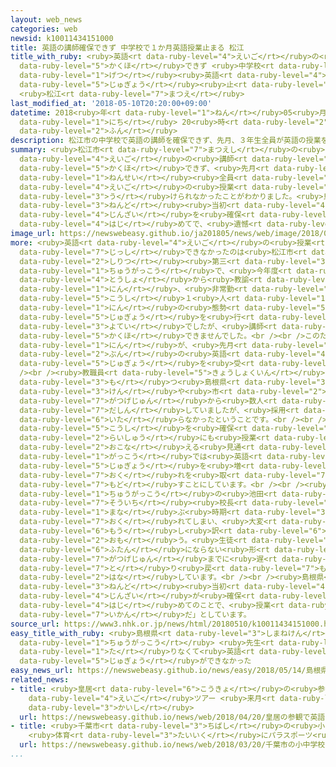 ```yaml
---
layout: web_news
categories: web
newsid: k10011434151000
title: 英語の講師確保できず 中学校で１か月英語授業止まる 松江
title_with_ruby: <ruby>英語<rt data-ruby-level="4">えいご</rt></ruby>の<ruby>講師<rt data-ruby-level="5">こうし</rt></ruby><ruby>確保<rt
  data-ruby-level="5">かくほ</rt></ruby>できず <ruby>中学校<rt data-ruby-level="1">ちゅうがっこう</rt></ruby>で１か<ruby>月<rt
  data-ruby-level="1">げつ</rt></ruby><ruby>英語<rt data-ruby-level="4">えいご</rt></ruby><ruby>授業<rt
  data-ruby-level="5">じゅぎょう</rt></ruby><ruby>止<rt data-ruby-level="2">と</rt></ruby>まる
  <ruby>松江<rt data-ruby-level="7">まつえ</rt></ruby>
last_modified_at: '2018-05-10T20:20:00+09:00'
datetime: 2018<ruby>年<rt data-ruby-level="1">ねん</rt></ruby>05<ruby>月<rt data-ruby-level="1">がつ</rt></ruby>10<ruby>日<rt
  data-ruby-level="1">にち</rt></ruby> 20<ruby>時<rt data-ruby-level="2">じ</rt></ruby>20<ruby>分<rt
  data-ruby-level="2">ふん</rt></ruby>
description: 松江市の中学校で英語の講師を確保できず、先月、３年生全員が英語の授業を受けられなかったことがわかりました。島根県は「年度当初から人材を確保できなかったのは初めてで、遺憾だ」としています。
summary: <ruby>松江市<rt data-ruby-level="7">まつえし</rt></ruby>の<ruby>中学校<rt data-ruby-level="1">ちゅうがっこう</rt></ruby>で<ruby>英語<rt
  data-ruby-level="4">えいご</rt></ruby>の<ruby>講師<rt data-ruby-level="5">こうし</rt></ruby>を<ruby>確保<rt
  data-ruby-level="5">かくほ</rt></ruby>できず、<ruby>先月<rt data-ruby-level="1">せんげつ</rt></ruby>、３<ruby>年生<rt
  data-ruby-level="1">ねんせい</rt></ruby><ruby>全員<rt data-ruby-level="3">ぜんいん</rt></ruby>が<ruby>英語<rt
  data-ruby-level="4">えいご</rt></ruby>の<ruby>授業<rt data-ruby-level="5">じゅぎょう</rt></ruby>を<ruby>受<rt
  data-ruby-level="3">う</rt></ruby>けられなかったことがわかりました。<ruby>島根県<rt data-ruby-level="3">しまねけん</rt></ruby>は「<ruby>年度<rt
  data-ruby-level="3">ねんど</rt></ruby><ruby>当初<rt data-ruby-level="4">とうしょ</rt></ruby>から<ruby>人材<rt
  data-ruby-level="4">じんざい</rt></ruby>を<ruby>確保<rt data-ruby-level="5">かくほ</rt></ruby>できなかったのは<ruby>初<rt
  data-ruby-level="4">はじ</rt></ruby>めてで、<ruby>遺憾<rt data-ruby-level="7">いかん</rt></ruby>だ」としています。
image_url: https://newswebeasy.github.io/ja201805/news/web/image/2018/05/10/K10011434151_1805102012_1805102024_01_02.jpg
more: <ruby>英語<rt data-ruby-level="4">えいご</rt></ruby>の<ruby>授業<rt data-ruby-level="5">じゅぎょう</rt></ruby>を<ruby>実施<rt
  data-ruby-level="7">じっし</rt></ruby>できなかったのは<ruby>松江市<rt data-ruby-level="7">まつえし</rt></ruby>の<ruby>市立<rt
  data-ruby-level="2">しりつ</rt></ruby><ruby>第三<rt data-ruby-level="3">だいさん</rt></ruby><ruby>中学校<rt
  data-ruby-level="1">ちゅうがっこう</rt></ruby>で、<ruby>今年度<rt data-ruby-level="3">こんねんど</rt></ruby><ruby>当初<rt
  data-ruby-level="4">とうしょ</rt></ruby>から<ruby>教諭<rt data-ruby-level="7">きょうゆ</rt></ruby>２<ruby>人<rt
  data-ruby-level="1">にん</rt></ruby>、<ruby>非常勤<rt data-ruby-level="6">ひじょうきん</rt></ruby><ruby>講師<rt
  data-ruby-level="5">こうし</rt></ruby>１<ruby>人<rt data-ruby-level="1">にん</rt></ruby>の３<ruby>人<rt
  data-ruby-level="1">にん</rt></ruby>の<ruby>態勢<rt data-ruby-level="5">たいせい</rt></ruby>で<ruby>授業<rt
  data-ruby-level="5">じゅぎょう</rt></ruby>を<ruby>行<rt data-ruby-level="2">おこな</rt></ruby>う<ruby>予定<rt
  data-ruby-level="3">よてい</rt></ruby>でしたが、<ruby>講師<rt data-ruby-level="5">こうし</rt></ruby>を<ruby>確保<rt
  data-ruby-level="5">かくほ</rt></ruby>できませんでした。<br /><br />このため、３<ruby>年生<rt data-ruby-level="1">ねんせい</rt></ruby>の３クラス８９<ruby>人<rt
  data-ruby-level="1">にん</rt></ruby>が、<ruby>先月<rt data-ruby-level="1">せんげつ</rt></ruby>の１０コマ<ruby>分<rt
  data-ruby-level="2">ぶん</rt></ruby>の<ruby>英語<rt data-ruby-level="4">えいご</rt></ruby>の<ruby>授業<rt
  data-ruby-level="5">じゅぎょう</rt></ruby>を<ruby>受<rt data-ruby-level="3">う</rt></ruby>けられませんでした。<br
  /><br /><ruby>教職員<rt data-ruby-level="5">きょうしょくいん</rt></ruby>の<ruby>人事権<rt data-ruby-level="6">じんじけん</rt></ruby>を<ruby>持<rt
  data-ruby-level="3">も</rt></ruby>つ<ruby>島根県<rt data-ruby-level="3">しまねけん</rt></ruby>によりますと、<ruby>県<rt
  data-ruby-level="3">けん</rt></ruby>や<ruby>市<rt data-ruby-level="2">し</rt></ruby>が２<ruby>月下旬<rt
  data-ruby-level="7">がつげじゅん</rt></ruby>から<ruby>数人<rt data-ruby-level="2">すうにん</rt></ruby>に<ruby>打診<rt
  data-ruby-level="7">だしん</rt></ruby>していましたが、<ruby>採用<rt data-ruby-level="5">さいよう</rt></ruby>に<ruby>至<rt
  data-ruby-level="6">いた</rt></ruby>らなかったということです。<br /><br />その<ruby>後<rt data-ruby-level="2">ご</rt></ruby>、<ruby>講師<rt
  data-ruby-level="5">こうし</rt></ruby>を<ruby>確保<rt data-ruby-level="5">かくほ</rt></ruby>するめどがつき、<ruby>来週<rt
  data-ruby-level="2">らいしゅう</rt></ruby>にも<ruby>授業<rt data-ruby-level="5">じゅぎょう</rt></ruby>を<ruby>行<rt
  data-ruby-level="2">おこな</rt></ruby>える<ruby>見通<rt data-ruby-level="2">みとお</rt></ruby>しだということで、<ruby>学校<rt
  data-ruby-level="1">がっこう</rt></ruby>では<ruby>英語<rt data-ruby-level="4">えいご</rt></ruby>の<ruby>授業<rt
  data-ruby-level="5">じゅぎょう</rt></ruby>を<ruby>増<rt data-ruby-level="5">ふ</rt></ruby>やして、<ruby>遅<rt
  data-ruby-level="7">おく</rt></ruby>れを<ruby>取<rt data-ruby-level="7">と</rt></ruby>り<ruby>戻<rt
  data-ruby-level="7">もど</rt></ruby>すことにしています。<br /><br /><ruby>第三<rt data-ruby-level="3">だいさん</rt></ruby><ruby>中学校<rt
  data-ruby-level="1">ちゅうがっこう</rt></ruby>の<ruby>池田<rt data-ruby-level="2">いけだ</rt></ruby><ruby>宗市<rt
  data-ruby-level="7">そういち</rt></ruby><ruby>校長<rt data-ruby-level="2">こうちょう</rt></ruby>は「<ruby>学<rt
  data-ruby-level="1">まな</rt></ruby>ぶ<ruby>時期<rt data-ruby-level="3">じき</rt></ruby>が<ruby>遅<rt
  data-ruby-level="7">おく</rt></ruby>れてしまい、<ruby>大変<rt data-ruby-level="4">たいへん</rt></ruby><ruby>申<rt
  data-ruby-level="6">もう</rt></ruby>し<ruby>訳<rt data-ruby-level="6">わけ</rt></ruby>なく<ruby>思<rt
  data-ruby-level="2">おも</rt></ruby>う。<ruby>生徒<rt data-ruby-level="4">せいと</rt></ruby>の<ruby>負担<rt
  data-ruby-level="6">ふたん</rt></ruby>にならない<ruby>形<rt data-ruby-level="2">かたち</rt></ruby>で、６<ruby>月下旬<rt
  data-ruby-level="7">がつげじゅん</rt></ruby>までに<ruby>遅<rt data-ruby-level="7">おく</rt></ruby>れを<ruby>取<rt
  data-ruby-level="7">と</rt></ruby>り<ruby>戻<rt data-ruby-level="7">もど</rt></ruby>したい」と<ruby>話<rt
  data-ruby-level="2">はな</rt></ruby>しています。<br /><br /><ruby>島根県<rt data-ruby-level="3">しまねけん</rt></ruby>は「<ruby>年度<rt
  data-ruby-level="3">ねんど</rt></ruby><ruby>当初<rt data-ruby-level="4">とうしょ</rt></ruby>から<ruby>人材<rt
  data-ruby-level="4">じんざい</rt></ruby>が<ruby>確保<rt data-ruby-level="5">かくほ</rt></ruby>できなかったのは<ruby>初<rt
  data-ruby-level="4">はじ</rt></ruby>めてのことで、<ruby>授業<rt data-ruby-level="5">じゅぎょう</rt></ruby>ができなかったのは<ruby>遺憾<rt
  data-ruby-level="7">いかん</rt></ruby>だ」としています。
source_url: https://www3.nhk.or.jp/news/html/20180510/k10011434151000.html
easy_title_with_ruby: <ruby>島根県<rt data-ruby-level="3">しまねけん</rt></ruby>の<ruby>中学校<rt
  data-ruby-level="1">ちゅうがっこう</rt></ruby> <ruby>先生<rt data-ruby-level="1">せんせい</rt></ruby>が<ruby>足<rt
  data-ruby-level="1">た</rt></ruby>りなくて<ruby>英語<rt data-ruby-level="4">えいご</rt></ruby>の<ruby>授業<rt
  data-ruby-level="5">じゅぎょう</rt></ruby>ができなかった
easy_news_url: https://newswebeasy.github.io/news/easy/2018/05/14/島根県の中学校-先生が足りなくて英語の授業ができなかった
related_news:
- title: <ruby>皇居<rt data-ruby-level="6">こうきょ</rt></ruby>の<ruby>参観<rt data-ruby-level="4">さんかん</rt></ruby>で<ruby>英語<rt
    data-ruby-level="4">えいご</rt></ruby>ツアー <ruby>来月<rt data-ruby-level="2">らいげつ</rt></ruby>から<ruby>開始<rt
    data-ruby-level="3">かいし</rt></ruby>
  url: https://newswebeasy.github.io/news/web/2018/04/20/皇居の参観で英語ツアー-来月から開始
- title: <ruby>千葉市<rt data-ruby-level="3">ちばし</rt></ruby>の<ruby>小中学校<rt data-ruby-level="1">しょうちゅうがっこう</rt></ruby>
    <ruby>体育<rt data-ruby-level="3">たいいく</rt></ruby>にパラスポーツ<ruby>導入<rt data-ruby-level="5">どうにゅう</rt></ruby>へ
  url: https://newswebeasy.github.io/news/web/2018/03/20/千葉市の小中学校-体育にパラスポーツ導入へ
...
```

